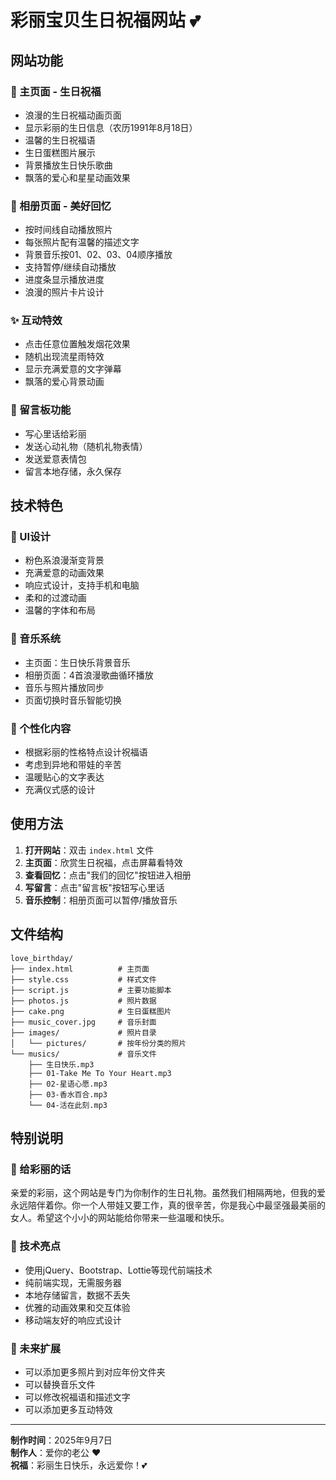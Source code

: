 # 彩丽宝贝生日祝福网站 💕

## 网站功能

### 🎂 主页面 - 生日祝福
- 浪漫的生日祝福动画页面
- 显示彩丽的生日信息（农历1991年8月18日）
- 温馨的生日祝福语
- 生日蛋糕图片展示
- 背景播放生日快乐歌曲
- 飘落的爱心和星星动画效果

### 📸 相册页面 - 美好回忆
- 按时间线自动播放照片
- 每张照片配有温馨的描述文字
- 背景音乐按01、02、03、04顺序播放
- 支持暂停/继续自动播放
- 进度条显示播放进度
- 浪漫的照片卡片设计

### ✨ 互动特效
- 点击任意位置触发烟花效果
- 随机出现流星雨特效
- 显示充满爱意的文字弹幕
- 飘落的爱心背景动画

### 💌 留言板功能
- 写心里话给彩丽
- 发送心动礼物（随机礼物表情）
- 发送爱意表情包
- 留言本地存储，永久保存

## 技术特色

### 🎨 UI设计
- 粉色系浪漫渐变背景
- 充满爱意的动画效果
- 响应式设计，支持手机和电脑
- 柔和的过渡动画
- 温馨的字体和布局

### 🎵 音乐系统
- 主页面：生日快乐背景音乐
- 相册页面：4首浪漫歌曲循环播放
- 音乐与照片播放同步
- 页面切换时音乐智能切换

### 💖 个性化内容
- 根据彩丽的性格特点设计祝福语
- 考虑到异地和带娃的辛苦
- 温暖贴心的文字表达
- 充满仪式感的设计

## 使用方法

1. **打开网站**：双击 `index.html` 文件
2. **主页面**：欣赏生日祝福，点击屏幕看特效
3. **查看回忆**：点击"我们的回忆"按钮进入相册
4. **写留言**：点击"留言板"按钮写心里话
5. **音乐控制**：相册页面可以暂停/播放音乐

## 文件结构

```
love_birthday/
├── index.html          # 主页面
├── style.css           # 样式文件
├── script.js           # 主要功能脚本
├── photos.js           # 照片数据
├── cake.png            # 生日蛋糕图片
├── music_cover.jpg     # 音乐封面
├── images/             # 照片目录
│   └── pictures/       # 按年份分类的照片
└── musics/             # 音乐文件
    ├── 生日快乐.mp3
    ├── 01-Take Me To Your Heart.mp3
    ├── 02-星语心愿.mp3
    ├── 03-香水百合.mp3
    └── 04-活在此刻.mp3
```

## 特别说明

### 💝 给彩丽的话
亲爱的彩丽，这个网站是专门为你制作的生日礼物。虽然我们相隔两地，但我的爱永远陪伴着你。你一个人带娃又要工作，真的很辛苦，你是我心中最坚强最美丽的女人。希望这个小小的网站能给你带来一些温暖和快乐。

### 🎁 技术亮点
- 使用jQuery、Bootstrap、Lottie等现代前端技术
- 纯前端实现，无需服务器
- 本地存储留言，数据不丢失
- 优雅的动画效果和交互体验
- 移动端友好的响应式设计

### 🌟 未来扩展
- 可以添加更多照片到对应年份文件夹
- 可以替换音乐文件
- 可以修改祝福语和描述文字
- 可以添加更多互动特效

---

**制作时间**：2025年9月7日  
**制作人**：爱你的老公 ❤️  
**祝福**：彩丽生日快乐，永远爱你！💕
